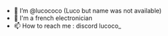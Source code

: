 - 👋 I’m @lucococo (Luco but name was not available)
- 👀 I'm a french electronician 
- 📫 How to reach me : discord lucoco_
